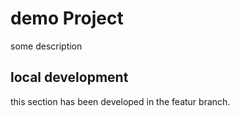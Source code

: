 # demo Project
some description

## local development 
this section has been developed in the featur branch.

